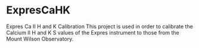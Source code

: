 # ExpresCaHK
Expres Ca II H and K Calibration
This project is used in order to calibrate the Calcium II H and K S values of the Expres instrument to those from the Mount Wilson Observatory.
